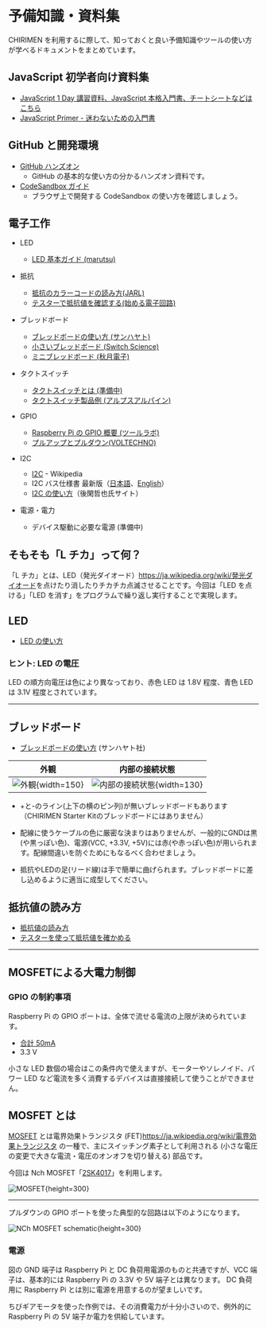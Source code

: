 # 予備知識・資料集

CHIRIMEN を利用するに際して、知っておくと良い予備知識やツールの使い方が学べるドキュメントをまとめています。

## JavaScript 初学者向け資料集
- [JavaScript 1 Day 講習資料、JavaScript 本格入門書、チートシートなどはこちら](https://tutorial.chirimen.org/js/)
- [JavaScript Primer - 迷わないための入門書](https://jsprimer.net/)

## GitHub と開発環境

- [GitHub ハンズオン](https://github.com/webiotmakers/github-handson)
  - GitHub の基本的な使い方の分かるハンズオン資料です。
- [CodeSandbox ガイド](https://csb-jp.github.io/)
  - ブラウザ上で開発する CodeSandbox の使い方を確認しましょう。

## 電子工作

- LED
  - [LED 基本ガイド (marutsu)](https://www.marutsu.co.jp/pc/static/large_order/led)
- 抵抗
  - [抵抗のカラーコードの読み方(JARL)](https://www.jarl.org/Japanese/7_Technical/lib1/teikou.htm)
  - [テスターで抵抗値を確認する(始める電子回路)](http://startelc.com/elcLink/tester/elc_nArtcTester2.html#chapter-2)
- ブレッドボード
  - [ブレッドボードの使い方 (サンハヤト)](https://www.sunhayato.co.jp/problem-solving/howto_SAD-101.html)
  - [小さいブレッドボード (Switch Science)](https://www.sunhayato.co.jp/material2/ett03/item_787)
  - [ミニブレッドボード (秋月電子)](https://akizukidenshi.com/catalog/g/gP-05155/)
- タクトスイッチ
  - [タクトスイッチとは (準備中)](https://tutorial.chirimen.org/raspi/section1#section-4)
  - [タクトスイッチ製品例 (アルプスアルパイン)](https://tech.alpsalpine.com/prod/j/html/tact/snapin/skhw/skhwala010.html)
- GPIO
  - [Raspberry Pi の GPIO 概要 (ツールラボ)](https://tool-lab.com/raspberrypi-startup-22/)
  - [プルアップとプルダウン(VOLTECHNO)](https://voltechno.com/blog/pullup-pulldown/)
- I2C
  - [I2C](https://ja.wikipedia.org/wiki/I2C) - Wikipedia
  - I2C バス仕様書 最新版（[日本語](https://www.nxp.com/docs/ja/user-guide/UM10204.pdf)、[English](http://www.nxp.com/documents/user_manual/UM10204.pdf)）
  - [I2C の使い方](http://www.picfun.com/i2cframe.html)（後閑哲也氏サイト）

- 電源・電力
  - デバイス駆動に必要な電源 (準備中)

## そもそも「L チカ」って何？

「L チカ」とは、LED（発光ダイオード）<span class="footnote">https://ja.wikipedia.org/wiki/発光ダイオード</span>を点けたり消したりチカチカ点滅させることです。今回は「LED を点ける」「LED を消す」をプログラムで繰り返し実行することで実現します。

## LED
- [LED の使い方](https://www.marutsu.co.jp/pc/static/large_order/led)

### ヒント: LED の電圧

LED の順方向電圧は色により異なっており、赤色 LED は 1.8V 程度、青色 LED は 3.1V 程度とされています。

<hr class="page-wrap" />

## ブレッドボード

- [ブレッドボードの使い方](https://shop.sunhayato.co.jp/blogs/problem-solving/breadboard) (サンハヤト社)

| 外観                            | 内部の接続状態                            |
| ------------------------------- | ----------------------------------------- |
| ![外観](../../microbit/imgs/breadboardImg.jpg){width=150} | ![内部の接続状態](../../microbit/imgs/breadboardSch.png){width=130} |

* +と-のライン(上下の横のピン列)が無いブレッドボードもあります（CHIRIMEN Starter Kitのブレッドボードにはありません）

* 配線に使うケーブルの色に厳密な決まりはありませんが、一般的にGNDは黒(や黒っぽい色)、電源(VCC, +3.3V, +5V)には赤(や赤っぽい色)が用いられます。配線間違いを防ぐためにもなるべく合わせましょう。
* 抵抗やLEDの足(リード線)は手で簡単に曲げられます。ブレッドボードに差し込めるように適当に成型してください。

## 抵抗値の読み方
- [抵抗値の読み方](http://www.jarl.org/Japanese/7_Technical/lib1/teikou.htm)
- [テスターを使って抵抗値を確かめる](http://startelc.com/elcLink/tester/elc_nArtcTester2.html#chapter-2)

<hr class="page-wrap" />

## MOSFETによる大電力制御
### GPIO の制約事項

Raspberry Pi の GPIO ポートは、全体で流せる電流の上限が決められています。

- [合計 50mA](https://elinux.org/RPi_Low-level_peripherals#Power_pins)
- 3.3 V

小さな LED 数個の場合はこの条件内で使えますが、モーターやソレノイド、パワー LED など電流を多く消費するデバイスは直接接続して使うことができません。

## MOSFET とは

[MOSFET](https://ja.wikipedia.org/wiki/MOSFET) とは電界効果トランジスタ (FET)<span class="footnote">https://ja.wikipedia.org/wiki/電界効果トランジスタ</span> の一種で、主にスイッチング素子として利用される (小さな電圧の変更で大きな電流・電圧のオンオフを切り替える) 部品です。

今回は Nch MOSFET「[2SK4017](http://akizukidenshi.com/catalog/g/gI-07597/)」を利用します。

![MOSFET](../../raspi/imgs/section1/mosfet.png){height=300}

<hr class="page-wrap" />

プルダウンの GPIO ポートを使った典型的な回路は以下のようになります。

![NCh MOSFET schematic](../../raspi/imgs/section1/DC3motor-schematic.svg){height=300}

### 電源

図の GND 端子は Raspberry Pi と DC 負荷用電源のものと共通ですが、VCC 端子は、基本的には Raspberry Pi の 3.3V や 5V 端子とは異なります。
DC 負荷用に Raspberry Pi とは別に電源を用意するのが望ましいです。

ちびギアモータを使った作例では、その消費電力が十分小さいので、例外的に Raspberry Pi の 5V 端子か電力を供給しています。
